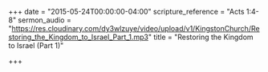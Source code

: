 +++
date = "2015-05-24T00:00:00-04:00"
scripture_reference = "Acts 1:4-8"
sermon_audio = "https://res.cloudinary.com/dy3wlzuye/video/upload/v1/KingstonChurch/Restoring_the_Kingdom_to_Israel_Part_1.mp3"
title = "Restoring the Kingdom to Israel (Part 1)"

+++
